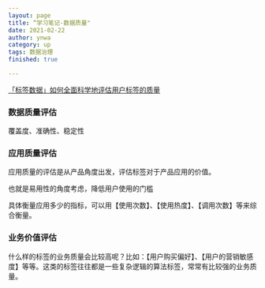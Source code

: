 ```yaml
---
layout: page
title: “学习笔记-数据质量"
date: 2021-02-22
author: ynwa
category: up
tags: 数据治理
finished: true

---
```


[「标签数据」如何全面科学地评估用户标签的质量](https://mp.weixin.qq.com/s/-A1Cl4vrOu93Co8GEu6XJg)



### 数据质量评估

覆盖度、准确性、稳定性



### 应用质量评估

应用质量的评估是从产品角度出发，评估标签对于产品应用的价值。

也就是易用性的角度考虑，降低用户使用的门槛

具体衡量应用多少的指标，可以用【使用次数】、【使用热度】、【调用次数】等来综合衡量。



### 业务价值评估

什么样的标签的业务质量会比较高呢？比如：【用户购买偏好】、【用户的营销敏感度】等等。这类的标签往往都是一些复杂逻辑的算法标签，常常有比较强的业务质量。
